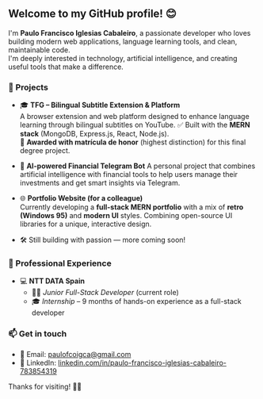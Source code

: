 ## Welcome to my GitHub profile! 😊

I'm **Paulo Francisco Iglesias Cabaleiro**, a passionate developer who loves building modern web applications, language learning tools, and clean, maintainable code.  
I'm deeply interested in technology, artificial intelligence, and creating useful tools that make a difference.

### 🚀 Projects
- 🎓 **TFG – Bilingual Subtitle Extension & Platform**  
  A browser extension and web platform designed to enhance language learning through bilingual subtitles on YouTube.
  ✅ Built with the **MERN stack** (MongoDB, Express.js, React, Node.js).  
  🏅 **Awarded with matrícula de honor** (highest distinction) for this final degree project.

- 🤖 **AI-powered Financial Telegram Bot** 
  A personal project that combines artificial intelligence with financial tools to help users manage their investments and get smart insights via Telegram.

- 🌐 **Portfolio Website (for a colleague)**  
  Currently developing a **full-stack MERN portfolio** with a mix of **retro (Windows 95)** and **modern UI** styles. Combining open-source UI libraries for a unique, interactive design.  

- 🛠️ Still building with passion — more coming soon!

### 💼 Professional Experience
- 💻 **NTT DATA Spain**  
  - 🧑‍💼 *Junior Full-Stack Developer* (current role)  
  - 🎓 *Internship* – 9 months of hands-on experience as a full-stack developer

### 📫 Get in touch
- 📧 Email: [paulofcoigca@gmail.com](mailto:paulofcoigca@gmail.com)  
- 💼 LinkedIn: [linkedin.com/in/paulo-francisco-iglesias-cabaleiro-783854319](https://www.linkedin.com/in/paulo-francisco-iglesias-cabaleiro-783854319/)

Thanks for visiting! 🚀🚀